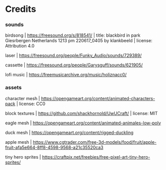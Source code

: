 # Credits

### sounds

birdsong | https://freesound.org/s/818541/ | title: blackbird in park Giesrbergen Netherlands 1213 pm 220617_0405 by klankbeeld | license: Attribution 4.0

laser | https://freesound.org/people/Funky_Audio/sounds/729389/

cassette | https://freesound.org/people/Garysguff/sounds/621905/

lofi music | https://freemusicarchive.org/music/holiznacc0/

### assets

character mesh | https://opengameart.org/content/animated-characters-pack | license: CC0

block textures | https://github.com/shackhornold/UwUCraft/ | license: MIT

eagle mesh | https://opengameart.org/content/animated-animales-low-poly

duck mesh | https://opengameart.org/content/rigged-duckling

apple mesh | https://www.cgtrader.com/free-3d-models/food/fruit/apple-fruit-afa5e664-8ff8-4598-9568-a21c35520ca3

tiny hero sprites | https://craftpix.net/freebies/free-pixel-art-tiny-hero-sprites/
